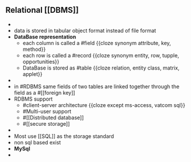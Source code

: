 ## Relational [[DBMS]]
-
- data is stored in tabular object format instead of file format
- __DataBase representation__
	- each column is called a #field {{cloze synonym attribute, key, method}}
	- each row is called a #record {{cloze synonym entity, row, tupple, opportunities}}
	- DataBase is stored as #table {{cloze relation, entity class, matrix, applet}}
-
- in #RDBMS same fields of two tables are linked together through the field as a #[[foreign key]]
- RDBMS support
	- #client-server architecture {{cloze except ms-access, vatcom sql}}
	- #Multi-user support
	- #[[Distributed database]]
	- #[[secure storage]]
-
- Most use [[SQL]] as the storage standard
- non sql based exist
- __MySql__
-